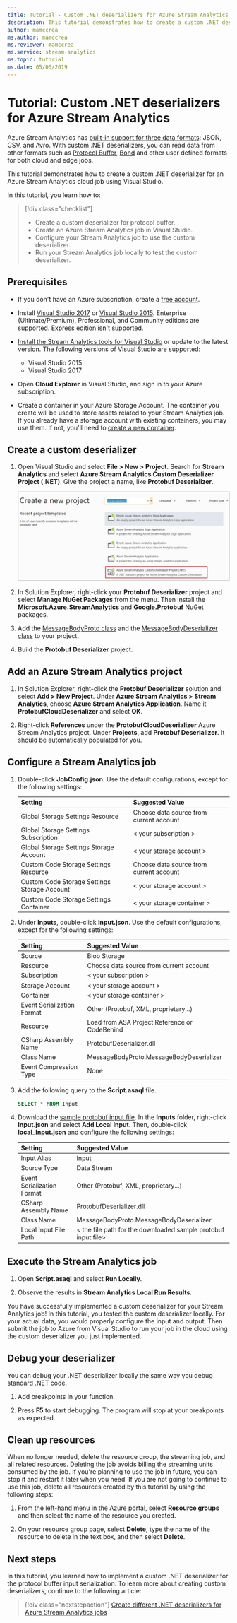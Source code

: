 ```yaml
---
title: Tutorial - Custom .NET deserializers for Azure Stream Analytics cloud jobs
description: This tutorial demonstrates how to create a custom .NET deserializer for an Azure Stream Analytics cloud job using Visual Studio.
author: mamccrea
ms.author: mamccrea
ms.reviewer: mamccrea
ms.service: stream-analytics
ms.topic: tutorial
ms.date: 05/06/2019
---
```


# Tutorial: Custom .NET deserializers for Azure Stream Analytics

Azure Stream Analytics has [built-in support for three data formats](stream-analytics-parsing-json.md): JSON, CSV, and Avro. With custom .NET deserializers, you can read data from other formats such as [Protocol Buffer](https://developers.google.com/protocol-buffers/), [Bond](https://github.com/Microsoft/bond) and other user defined formats for both cloud and edge jobs.

This tutorial demonstrates how to create a custom .NET deserializer for an Azure Stream Analytics cloud job using Visual Studio. 

In this tutorial, you learn how to:

> [!div class="checklist"]
> * Create a custom deserializer for protocol buffer.
> * Create an Azure Stream Analytics job in Visual Studio.
> * Configure your Stream Analytics job to use the custom deserializer.
> * Run your Stream Analytics job locally to test the custom deserializer.

## Prerequisites

* If you don't have an Azure subscription, create a [free account](https://azure.microsoft.com/free/?WT.mc_id=A261C142F).

* Install [Visual Studio 2017](https://www.visualstudio.com/downloads/) or [Visual Studio 2015](https://www.visualstudio.com/vs/older-downloads/). Enterprise (Ultimate/Premium), Professional, and Community editions are supported. Express edition isn't supported.

* [Install the Stream Analytics tools for Visual Studio](stream-analytics-tools-for-visual-studio-install.md) or update to the latest version. The following versions of Visual Studio are supported:
   * Visual Studio 2015
   * Visual Studio 2017

* Open **Cloud Explorer** in Visual Studio, and sign in to your Azure subscription.

* Create a container in your Azure Storage Account.
The container you create will be used to store assets related to your Stream Analytics job. If you already have a storage account with existing containers, you may use them. If not, you'll need to [create a new container](../storage/blobs/storage-quickstart-blobs-portal.md).

## Create a custom deserializer

1. Open Visual Studio and select **File > New > Project**. Search for **Stream Analytics** and select **Azure Stream Analytics Custom Deserializer Project (.NET)**. Give the project a name, like **Protobuf Deserializer**.

   ![Create Visual Studio dotnet standard class library project](./media/custom-deserializer/create-dotnet-library-project.png)

2. In Solution Explorer, right-click your **Protobuf Deserializer** project and select **Manage NuGet Packages** from the menu. Then install the **Microsoft.Azure.StreamAnalytics** and **Google.Protobuf** NuGet packages.

3. Add the [MessageBodyProto class](https://github.com/Azure/azure-stream-analytics/blob/master/CustomDeserializers/Protobuf/MessageBodyProto.cs) and the [MessageBodyDeserializer class](https://github.com/Azure/azure-stream-analytics/blob/master/CustomDeserializers/Protobuf/MessageBodyDeserializer.cs) to your project.

4. Build the **Protobuf Deserializer** project.

## Add an Azure Stream Analytics project

1. In Solution Explorer, right-click the **Protobuf Deserializer** solution and select **Add > New Project**. Under **Azure Stream Analytics > Stream Analytics**, choose **Azure Stream Analytics Application**. Name it **ProtobufCloudDeserializer** and select **OK**. 

2. Right-click **References** under the **ProtobufCloudDeserializer** Azure Stream Analytics project. Under **Projects**, add **Protobuf Deserializer**. It should be automatically populated for you.

## Configure a Stream Analytics job

1. Double-click **JobConfig.json**. Use the default configurations, except for the following settings:

   |Setting|Suggested Value|
   |-------|---------------|
   |Global Storage Settings Resource|Choose data source from current account|
   |Global Storage Settings Subscription| < your subscription >|
   |Global Storage Settings Storage Account| < your storage account >|
   |Custom Code Storage Settings Resource|Choose data source from current account|
   |Custom Code Storage Settings Storage Account|< your storage account >|
   |Custom Code Storage Settings Container|< your storage container >|

2. Under **Inputs**, double-click **Input.json**. Use the default configurations, except for the following settings:

   |Setting|Suggested Value|
   |-------|---------------|
   |Source|Blob Storage|
   |Resource|Choose data source from current account|
   |Subscription|< your subscription >|
   |Storage Account|< your storage account >|
   |Container|< your storage container >|
   |Event Serialization Format|Other (Protobuf, XML, proprietary...)|
   |Resource|Load from ASA Project Reference or CodeBehind|
   |CSharp Assembly Name|ProtobufDeserializer.dll|
   |Class Name|MessageBodyProto.MessageBodyDeserializer|
   |Event Compression Type|None|

3. Add the following query to the **Script.asaql** file.

   ```sql
   SELECT * FROM Input
   ```

4. Download the [sample protobuf input file](https://github.com/Azure/azure-stream-analytics/blob/master/CustomDeserializers/Protobuf/SimulatedTemperatureEvents.protobuf). In the **Inputs** folder, right-click **Input.json** and select **Add Local Input**. Then, double-click **local_Input.json** and configure the following settings:

   |Setting|Suggested Value|
   |-------|---------------|
   |Input Alias|Input|
   |Source Type|Data Stream|
   |Event Serialization Format|Other (Protobuf, XML, proprietary...)|
   |CSharp Assembly Name|ProtobufDeserializer.dll|
   |Class Name|MessageBodyProto.MessageBodyDeserializer|
   |Local Input File Path|< the file path for the downloaded sample protobuf input file>|

## Execute the Stream Analytics job

1. Open **Script.asaql** and select **Run Locally**.

2. Observe the results in **Stream Analytics Local Run Results**.

You have successfully implemented a custom deserializer for your Stream Analytics job! In this tutorial, you tested the custom deserializer locally. For your actual data, you would properly configure the input and output. Then submit the job to Azure from Visual Studio to run your job in the cloud using the custom deserializer you just implemented.

## Debug your deserializer

You can debug your .NET deserializer locally the same way you debug standard .NET code. 

1. Add breakpoints in your function.

2. Press **F5** to start debugging. The program will stop at your breakpoints as expected.

## Clean up resources

When no longer needed, delete the resource group, the streaming job, and all related resources. Deleting the job avoids billing the streaming units consumed by the job. If you're planning to use the job in future, you can stop it and restart it later when you need. If you are not going to continue to use this job, delete all resources created by this tutorial by using the following steps:

1. From the left-hand menu in the Azure portal, select **Resource groups** and then select the name of the resource you created.  

2. On your resource group page, select **Delete**, type the name of the resource to delete in the text box, and then select **Delete**.

## Next steps

In this tutorial, you learned how to implement a custom .NET deserializer for the protocol buffer input serialization. To learn more about creating custom deserializers, continue to the following article:

> [!div class="nextstepaction"]
> [Create different .NET deserializers for Azure Stream Analytics jobs](custom-deserializer-examples.md)
